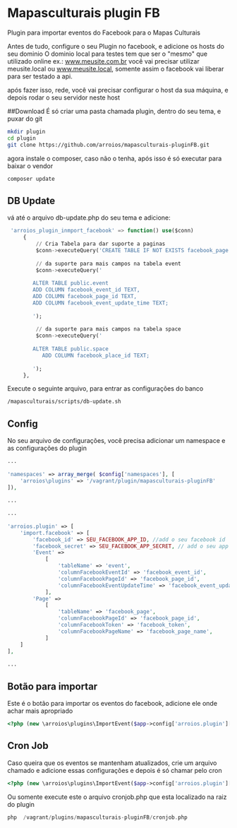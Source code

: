 # Mapasculturais plugin FB
Plugin para importar eventos do Facebook para o Mapas Culturais

Antes de tudo, configure o seu Plugin no facebook, e adicione os hosts do seu dominio
O dominio local para testes tem que ser o "mesmo" que utilizado online ex.:
www.meusite.com.br você vai precisar utilizar meusite.local ou www.meusite.local, somente assim o facebook vai
liberar para ser testado a api.

após fazer isso, rede, você vai precisar configurar o host da sua máquina, e depois rodar o seu servidor neste host

##Download 
É só criar uma pasta chamada plugin, dentro do seu tema, e puxar do git
```bash
mkdir plugin
cd plugin
git clone https://github.com/arroios/mapasculturais-pluginFB.git
```
agora instale o composer, caso não o tenha, após isso é só executar para baixar o vendor
```bash
composer update
```

## DB Update
vá até o arquivo db-update.php do seu tema e adicione:

```SQL
 'arroios_plugin_inmport_facebook' => function() use($conn)
     {
         // Cria Tabela para dar suporte a paginas
         $conn->executeQuery('CREATE TABLE IF NOT EXISTS facebook_page ( facebook_page_id   TEXT, facebook_token  TEXT, facebook_page_name TEXT)');
 
         // da suporte para mais campos na tabela event
         $conn->executeQuery('
       
        ALTER TABLE public.event 
        ADD COLUMN facebook_event_id TEXT, 
        ADD COLUMN facebook_page_id TEXT, 
        ADD COLUMN facebook_event_update_time TEXT; 
         
        ');
 
         // da suporte para mais campos na tabela space
         $conn->executeQuery('
       
        ALTER TABLE public.space
           ADD COLUMN facebook_place_id TEXT;  
         
        ');
     },
```

Execute o seguinte arquivo, para entrar as configurações do banco
```bash
/mapasculturais/scripts/db-update.sh
```

## Config
No seu arquivo de configurações, você precisa adicionar um namespace e as configurações do plugin

```php
...
 
'namespaces' => array_merge( $config['namespaces'], [
    'arroios\plugins' => '/vagrant/plugin/mapasculturais-pluginFB'
]),
 
...
```

```php
...
 
'arroios.plugin' => [
    'import.facebook' => [
        'facebook_id' => SEU_FACEBOOK_APP_ID, //add o seu facebook id
        'facebook_secret' => SEU_FACEBOOK_APP_SECRET, // add o seu app secret do facebook
        'Event' =>
            [
                'tableName' => 'event',
                'columnFacebookEventId' => 'facebook_event_id',
                'columnFacebookPageId' => 'facebook_page_id',
                'columnFacebookEventUpdateTime' => 'facebook_event_update_time',
            ],
        'Page' =>
            [
                'tableName' => 'facebook_page',
                'columnFacebookPageId' => 'facebook_page_id',
                'columnFacebookToken' => 'facebook_token',
                'columnFacebookPageName' => 'facebook_page_name',
            ]
    ]
],
 
... 
```

## Botão para importar
Este é o botão para importar os eventos do facebook, adicione ele onde achar mais apropriado
```php
<?php (new \arroios\plugins\ImportEvent($app->config['arroios.plugin']['import.facebook'], $app->user->id))->getHtml() ?>
```

## Cron Job
Caso queira que os eventos se mantenham atualizados, crie um arquivo chamado e adicione essas configurações e depois é só chamar pelo cron

```php
<?php (new \arroios\plugins\ImportEvent($app->config['arroios.plugin']['import.facebook'], $app->user->id))->cronJob() ?>
```

Ou somente execute este o arquivo cronjob.php que esta localizado na raiz do plugin

```php
php  /vagrant/plugins/mapasculturais-pluginFB/cronjob.php
```